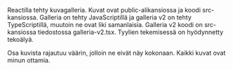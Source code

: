 Reactilla tehty kuvagalleria. Kuvat ovat public-alikansiossa ja koodi src-kansiossa. Galleria on tehty JavaScriptillä ja galleria v2 on tehty TypeScriptillä, muutoin ne ovat liki samanlaisia. Galleria v2 koodi on src-kansiossa tiedostossa galleria-v2.tsx. Tyylien tekemisessä on hyödynnetty tekoälyä.

Osa kuvista rajautuu väärin, jolloin ne eivät näy kokonaan. Kaikki kuvat ovat minun ottamia.
